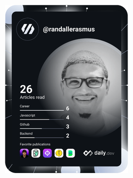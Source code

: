 <a href="https://app.daily.dev/DailyDevTips"><img src="https://github.com/randallerasmus/randallerasmus/blob/master/devcard.svg" width="400" alt="Randall Erasmus's Dev Card"/></a>

